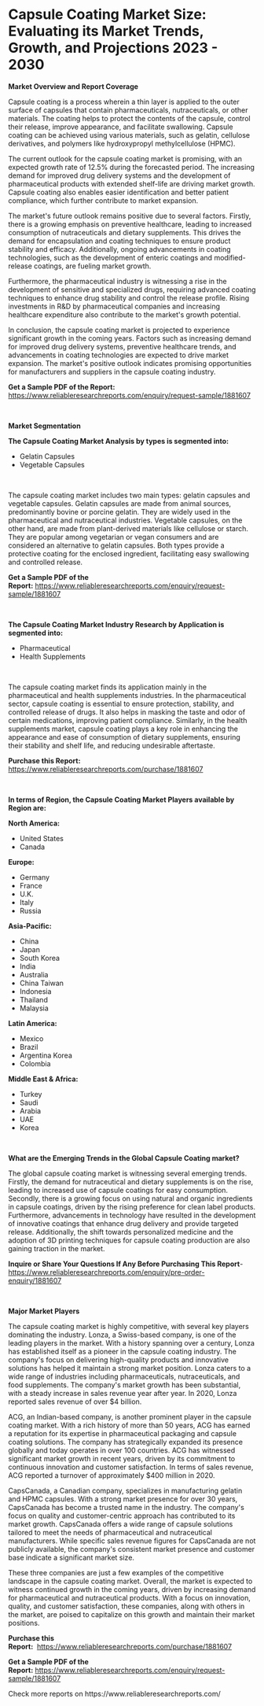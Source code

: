 <p><h1>Capsule Coating Market Size: Evaluating its Market Trends, Growth, and Projections 2023 - 2030</h1></p><p><strong>Market Overview and Report Coverage</strong></p>
<p><p>Capsule coating is a process wherein a thin layer is applied to the outer surface of capsules that contain pharmaceuticals, nutraceuticals, or other materials. The coating helps to protect the contents of the capsule, control their release, improve appearance, and facilitate swallowing. Capsule coating can be achieved using various materials, such as gelatin, cellulose derivatives, and polymers like hydroxypropyl methylcellulose (HPMC).</p><p>The current outlook for the capsule coating market is promising, with an expected growth rate of 12.5% during the forecasted period. The increasing demand for improved drug delivery systems and the development of pharmaceutical products with extended shelf-life are driving market growth. Capsule coating also enables easier identification and better patient compliance, which further contribute to market expansion.</p><p>The market's future outlook remains positive due to several factors. Firstly, there is a growing emphasis on preventive healthcare, leading to increased consumption of nutraceuticals and dietary supplements. This drives the demand for encapsulation and coating techniques to ensure product stability and efficacy. Additionally, ongoing advancements in coating technologies, such as the development of enteric coatings and modified-release coatings, are fueling market growth.</p><p>Furthermore, the pharmaceutical industry is witnessing a rise in the development of sensitive and specialized drugs, requiring advanced coating techniques to enhance drug stability and control the release profile. Rising investments in R&D by pharmaceutical companies and increasing healthcare expenditure also contribute to the market's growth potential.</p><p>In conclusion, the capsule coating market is projected to experience significant growth in the coming years. Factors such as increasing demand for improved drug delivery systems, preventive healthcare trends, and advancements in coating technologies are expected to drive market expansion. The market's positive outlook indicates promising opportunities for manufacturers and suppliers in the capsule coating industry.</p></p>
<p><strong>Get a Sample PDF of the Report:</strong> <a href="https://www.reliableresearchreports.com/enquiry/request-sample/1881607">https://www.reliableresearchreports.com/enquiry/request-sample/1881607</a></p>
<p>&nbsp;</p>
<p><strong>Market Segmentation</strong></p>
<p><strong>The Capsule Coating Market Analysis by types is segmented into:</strong></p>
<p><ul><li>Gelatin Capsules</li><li>Vegetable Capsules</li></ul></p>
<p>&nbsp;</p>
<p><p>The capsule coating market includes two main types: gelatin capsules and vegetable capsules. Gelatin capsules are made from animal sources, predominantly bovine or porcine gelatin. They are widely used in the pharmaceutical and nutraceutical industries. Vegetable capsules, on the other hand, are made from plant-derived materials like cellulose or starch. They are popular among vegetarian or vegan consumers and are considered an alternative to gelatin capsules. Both types provide a protective coating for the enclosed ingredient, facilitating easy swallowing and controlled release.</p></p>
<p><strong>Get a Sample PDF of the Report:</strong>&nbsp;<a href="https://www.reliableresearchreports.com/enquiry/request-sample/1881607">https://www.reliableresearchreports.com/enquiry/request-sample/1881607</a></p>
<p>&nbsp;</p>
<p><strong>The Capsule Coating Market Industry Research by Application is segmented into:</strong></p>
<p><ul><li>Pharmaceutical</li><li>Health Supplements</li></ul></p>
<p>&nbsp;</p>
<p><p>The capsule coating market finds its application mainly in the pharmaceutical and health supplements industries. In the pharmaceutical sector, capsule coating is essential to ensure protection, stability, and controlled release of drugs. It also helps in masking the taste and odor of certain medications, improving patient compliance. Similarly, in the health supplements market, capsule coating plays a key role in enhancing the appearance and ease of consumption of dietary supplements, ensuring their stability and shelf life, and reducing undesirable aftertaste.</p></p>
<p><strong>Purchase this Report:</strong>&nbsp; <a href="https://www.reliableresearchreports.com/purchase/1881607">https://www.reliableresearchreports.com/purchase/1881607</a></p>
<p>&nbsp;</p>
<p><strong>In terms of Region, the Capsule Coating Market Players available by Region are:</strong></p>
<p>
    <p> <strong> North America: </strong>
        <ul>
            <li>United States</li>
            <li>Canada</li>
        </ul>
        </p> 
    <p> <strong> Europe: </strong>
        <ul>
            <li>Germany</li>
            <li>France</li>
            <li>U.K.</li>
            <li>Italy</li>
            <li>Russia</li>
        </ul>
        </p> 
    <p> <strong> Asia-Pacific: </strong>
        <ul>
            <li>China</li>
            <li>Japan</li>
            <li>South Korea</li>
            <li>India</li>
            <li>Australia</li>
            <li>China Taiwan</li>
            <li>Indonesia</li>
            <li>Thailand</li>
            <li>Malaysia</li>
        </ul>
        </p> 
    <p> <strong> Latin America: </strong>
        <ul>
            <li>Mexico</li>
            <li>Brazil</li>
            <li>Argentina Korea</li>
            <li>Colombia</li>
        </ul>
        </p> 
    <p> <strong> Middle East & Africa: </strong>
        <ul>
            <li>Turkey</li>
            <li>Saudi</li>
            <li>Arabia</li>
            <li>UAE</li>
            <li>Korea</li>
        </ul>
    </p>
    </p>
<p>&nbsp;</p>
<p><strong>What are the Emerging Trends in the Global Capsule Coating market?</strong></p>
<p><p>The global capsule coating market is witnessing several emerging trends. Firstly, the demand for nutraceutical and dietary supplements is on the rise, leading to increased use of capsule coatings for easy consumption. Secondly, there is a growing focus on using natural and organic ingredients in capsule coatings, driven by the rising preference for clean label products. Furthermore, advancements in technology have resulted in the development of innovative coatings that enhance drug delivery and provide targeted release. Additionally, the shift towards personalized medicine and the adoption of 3D printing techniques for capsule coating production are also gaining traction in the market.</p></p>
<p><strong>Inquire or Share Your Questions If Any Before Purchasing This Report</strong>- <a href="https://www.reliableresearchreports.com/enquiry/pre-order-enquiry/1881607">https://www.reliableresearchreports.com/enquiry/pre-order-enquiry/1881607</a></p>
<p>&nbsp;</p>
<p><strong>Major Market Players</strong></p>
<p><p>The capsule coating market is highly competitive, with several key players dominating the industry. Lonza, a Swiss-based company, is one of the leading players in the market. With a history spanning over a century, Lonza has established itself as a pioneer in the capsule coating industry. The company's focus on delivering high-quality products and innovative solutions has helped it maintain a strong market position. Lonza caters to a wide range of industries including pharmaceuticals, nutraceuticals, and food supplements. The company's market growth has been substantial, with a steady increase in sales revenue year after year. In 2020, Lonza reported sales revenue of over $4 billion.</p><p>ACG, an Indian-based company, is another prominent player in the capsule coating market. With a rich history of more than 50 years, ACG has earned a reputation for its expertise in pharmaceutical packaging and capsule coating solutions. The company has strategically expanded its presence globally and today operates in over 100 countries. ACG has witnessed significant market growth in recent years, driven by its commitment to continuous innovation and customer satisfaction. In terms of sales revenue, ACG reported a turnover of approximately $400 million in 2020.</p><p>CapsCanada, a Canadian company, specializes in manufacturing gelatin and HPMC capsules. With a strong market presence for over 30 years, CapsCanada has become a trusted name in the industry. The company's focus on quality and customer-centric approach has contributed to its market growth. CapsCanada offers a wide range of capsule solutions tailored to meet the needs of pharmaceutical and nutraceutical manufacturers. While specific sales revenue figures for CapsCanada are not publicly available, the company's consistent market presence and customer base indicate a significant market size.</p><p>These three companies are just a few examples of the competitive landscape in the capsule coating market. Overall, the market is expected to witness continued growth in the coming years, driven by increasing demand for pharmaceutical and nutraceutical products. With a focus on innovation, quality, and customer satisfaction, these companies, along with others in the market, are poised to capitalize on this growth and maintain their market positions.</p></p>
<p><strong>Purchase this Report:</strong>&nbsp;&nbsp;<a href="https://www.reliableresearchreports.com/purchase/1881607">https://www.reliableresearchreports.com/purchase/1881607</a></p>
<p></p>
<p><strong>Get a Sample PDF of the Report:</strong>&nbsp;<a href="https://www.reliableresearchreports.com/enquiry/request-sample/1881607">https://www.reliableresearchreports.com/enquiry/request-sample/1881607</a></p>
<p>Check more reports on https://www.reliableresearchreports.com/</p>